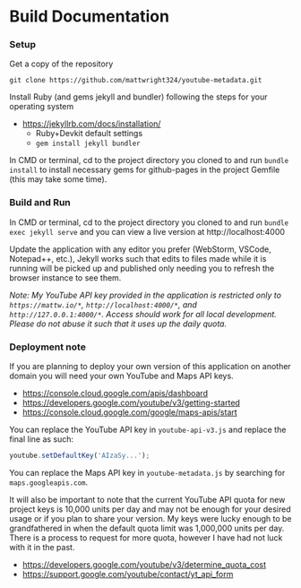 Build Documentation
=

### Setup

Get a copy of the repository

```
git clone https://github.com/mattwright324/youtube-metadata.git
```

Install Ruby (and gems jekyll and bundler) following the steps for your operating system

- https://jekyllrb.com/docs/installation/
    - Ruby+Devkit default settings
    - `gem install jekyll bundler`

In CMD or terminal, cd to the project directory you cloned to and run `bundle install` to install necessary gems 
for github-pages in the project Gemfile (this may take some time).

### Build and Run

In CMD or terminal, cd to the project directory you cloned to and run `bundle exec jekyll serve`
 and you can view a live version at http://localhost:4000

Update the application with any editor you prefer (WebStorm, VSCode, Notepad++, etc.), Jekyll works such that edits to files
made while it is running will be picked up and published only needing you to refresh the browser instance to see them.

*Note: My YouTube API key provided in the application is restricted only to `https://mattw.io/*`, `http://localhost:4000/*`, and `http://127.0.0.1:4000/*`.
Access should work for all local development. Please do not abuse it such that it uses up the daily quota.*

### Deployment note

If you are planning to deploy your own version of this application on another domain you will need your own YouTube and Maps API keys.

- https://console.cloud.google.com/apis/dashboard
- https://developers.google.com/youtube/v3/getting-started
- https://console.cloud.google.com/google/maps-apis/start

You can replace the YouTube API key in `youtube-api-v3.js` and replace the final line as such:

```js
youtube.setDefaultKey('AIzaSy...');
```

You can replace the Maps API key in `youtube-metadata.js` by searching for `maps.googleapis.com`.

It will also be important to note that the current YouTube API quota for new project keys is 10,000 units per day and may not be enough for your desired usage or if you plan to share your version.
My keys were lucky enough to be grandfathered in when the default quota limit was 1,000,000 units per day.
There is a process to request for more quota, however I have had not luck with it in the past.

- https://developers.google.com/youtube/v3/determine_quota_cost
- https://support.google.com/youtube/contact/yt_api_form
